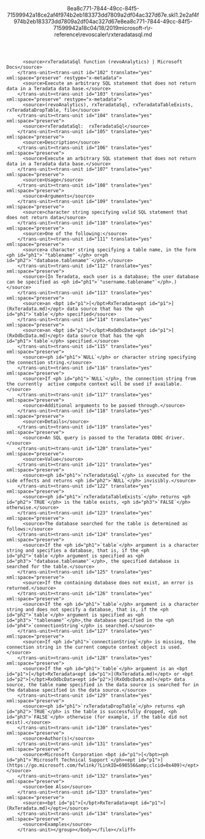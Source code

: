 <?xml version="1.0"?><xliff version="1.2" xmlns="urn:oasis:names:tc:xliff:document:1.2" xmlns:xsi="http://www.w3.org/2001/XMLSchema-instance" xsi:schemaLocation="urn:oasis:names:tc:xliff:document:1.2 xliff-core-1.2-transitional.xsd"><file datatype="xml" original="rxteradatasql.md" source-language="en-US" target-language="en-US"><header><tool tool-id="mdxliff" tool-name="mdxliff" tool-version="1.0-d1654b2" tool-company="Microsoft" /><xliffext:skl_file_name xmlns:xliffext="urn:microsoft:content:schema:xliffextensions">8ea8c771-7844-49cc-84f5-71599942a18ce2af4f974b2eb183373dd7809a2df04ac327d67e.skl</xliffext:skl_file_name><xliffext:version xmlns:xliffext="urn:microsoft:content:schema:xliffextensions">1.2</xliffext:version><xliffext:ms.openlocfilehash xmlns:xliffext="urn:microsoft:content:schema:xliffextensions">e2af4f974b2eb183373dd7809a2df04ac327d67e</xliffext:ms.openlocfilehash><xliffext:ms.sourcegitcommit xmlns:xliffext="urn:microsoft:content:schema:xliffextensions">8ea8c771-7844-49cc-84f5-71599942a18c</xliffext:ms.sourcegitcommit><xliffext:ms.lasthandoff xmlns:xliffext="urn:microsoft:content:schema:xliffextensions">04/18/2019</xliffext:ms.lasthandoff><xliffext:ms.openlocfilepath xmlns:xliffext="urn:microsoft:content:schema:xliffextensions">microsoft-r\r-reference\revoscaler\rxteradatasql.md</xliffext:ms.openlocfilepath></header><body><group id="content" extype="content"><trans-unit id="101" translate="yes" xml:space="preserve" restype="x-metadata">
          <source>rxTeradataSql function (revoAnalytics) | Microsoft Docs</source>
        </trans-unit><trans-unit id="102" translate="yes" xml:space="preserve" restype="x-metadata">
          <source>Execute an arbitrary SQL statement that does not return data in a Teradata data base.</source>
        </trans-unit><trans-unit id="103" translate="yes" xml:space="preserve" restype="x-metadata">
          <source>(revoAnalytics), rxTeradataSql, rxTeradataTableExists, rxTeradataDropTable, file</source>
        </trans-unit><trans-unit id="104" translate="yes" xml:space="preserve">
          <source>rxTeradataSql:  rxTeradataSql</source>
        </trans-unit><trans-unit id="105" translate="yes" xml:space="preserve">
          <source>Description</source>
        </trans-unit><trans-unit id="106" translate="yes" xml:space="preserve">
          <source>Execute an arbitrary SQL statement that does not return data in a Teradata data base.</source>
        </trans-unit><trans-unit id="107" translate="yes" xml:space="preserve">
          <source>Usage</source>
        </trans-unit><trans-unit id="108" translate="yes" xml:space="preserve">
          <source>Arguments</source>
        </trans-unit><trans-unit id="109" translate="yes" xml:space="preserve">
          <source>character string specifying valid SQL statement that does not return data</source>
        </trans-unit><trans-unit id="110" translate="yes" xml:space="preserve">
          <source>One of the following:</source>
        </trans-unit><trans-unit id="111" translate="yes" xml:space="preserve">
          <source>a character string specifying a table name, in the form <ph id="ph1">`"tablename"`</ph> or<ph id="ph2">`"database.tablename"`</ph>.</source>
        </trans-unit><trans-unit id="112" translate="yes" xml:space="preserve">
          <source>(In Teradata, each user is a database; the user database can be specified as <ph id="ph1">`"username.tablename"`</ph>.)</source>
        </trans-unit><trans-unit id="113" translate="yes" xml:space="preserve">
          <source>an <bpt id="p1">[</bpt>RxTeradata<ept id="p1">](RxTeradata.md)</ept> data source that has the <ph id="ph1">`table`</ph> specified</source>
        </trans-unit><trans-unit id="114" translate="yes" xml:space="preserve">
          <source>an <bpt id="p1">[</bpt>RxOdbcData<ept id="p1">](RxOdbcData.md)</ept> data source that has the <ph id="ph1">`table`</ph> specified.</source>
        </trans-unit><trans-unit id="115" translate="yes" xml:space="preserve">
          <source><ph id="ph1">`NULL`</ph> or character string specifying the connection string.</source>
        </trans-unit><trans-unit id="116" translate="yes" xml:space="preserve">
          <source>If <ph id="ph1">`NULL`</ph>, the connection string from the currently  active compute context will be used if available.</source>
        </trans-unit><trans-unit id="117" translate="yes" xml:space="preserve">
          <source>Additional arguments to be passed through.</source>
        </trans-unit><trans-unit id="118" translate="yes" xml:space="preserve">
          <source>Details</source>
        </trans-unit><trans-unit id="119" translate="yes" xml:space="preserve">
          <source>An SQL query is passed to the Teradata ODBC driver.</source>
        </trans-unit><trans-unit id="120" translate="yes" xml:space="preserve">
          <source>Value</source>
        </trans-unit><trans-unit id="121" translate="yes" xml:space="preserve">
          <source><ph id="ph1">`rxTeradataSql`</ph> is executed for the side effects and returns <ph id="ph2">`NULL`</ph> invisibly.</source>
        </trans-unit><trans-unit id="122" translate="yes" xml:space="preserve">
          <source><ph id="ph1">`rxTeradataTableExists`</ph> returns <ph id="ph2">`TRUE`</ph> is the table exists, <ph id="ph3">`FALSE`</ph> otherwise.</source>
        </trans-unit><trans-unit id="123" translate="yes" xml:space="preserve">
          <source>The database searched for the table is determined as follows:</source>
        </trans-unit><trans-unit id="124" translate="yes" xml:space="preserve">
          <source>If the <ph id="ph1">`table`</ph> argument is a character string and specifies a database, that is, if the <ph id="ph2">`table`</ph> argument is specified as <ph id="ph3">`"database.tablename"`</ph>, the specified database is searched for the table.</source>
        </trans-unit><trans-unit id="125" translate="yes" xml:space="preserve">
          <source>If the containing database does not exist, an error is returned.</source>
        </trans-unit><trans-unit id="126" translate="yes" xml:space="preserve">
          <source>If the <ph id="ph1">`table`</ph> argument is a character string and does not specify a database, that is, if the <ph id="ph2">`table`</ph> argument is specified as <ph id="ph3">`"tablename"`</ph>,the database specified in the <ph id="ph4">`connectionString`</ph> is searched.</source>
        </trans-unit><trans-unit id="127" translate="yes" xml:space="preserve">
          <source>If <ph id="ph1">`connectionString`</ph> is missing, the connection string in the current compute context object is used.</source>
        </trans-unit><trans-unit id="128" translate="yes" xml:space="preserve">
          <source>If the <ph id="ph1">`table`</ph> argument is an <bpt id="p1">[</bpt>RxTeradata<ept id="p1">](RxTeradata.md)</ept> or <bpt id="p2">[</bpt>RxOdbcData<ept id="p2">](RxOdbcData.md)</ept> data source, the table name specified in the data source is searched for in the database specified in the data source.</source>
        </trans-unit><trans-unit id="129" translate="yes" xml:space="preserve">
          <source><ph id="ph1">`rxTeradataDropTable`</ph> returns <ph id="ph2">`TRUE`</ph> is the table is successfully dropped, <ph id="ph3">`FALSE`</ph> otherwise (for example, if the table did not exist).</source>
        </trans-unit><trans-unit id="130" translate="yes" xml:space="preserve">
          <source>Author(s)</source>
        </trans-unit><trans-unit id="131" translate="yes" xml:space="preserve">
          <source>Microsoft Corporation <bpt id="p1">[</bpt><ph id="ph1">`Microsoft Technical Support`</ph><ept id="p1">](https://go.microsoft.com/fwlink/?LinkID=698556&amp;clcid=0x409)</ept></source>
        </trans-unit><trans-unit id="132" translate="yes" xml:space="preserve">
          <source>See Also</source>
        </trans-unit><trans-unit id="133" translate="yes" xml:space="preserve">
          <source><bpt id="p1">[</bpt>RxTeradata<ept id="p1">](RxTeradata.md)</ept></source>
        </trans-unit><trans-unit id="134" translate="yes" xml:space="preserve">
          <source>Examples</source>
        </trans-unit></group></body></file></xliff>